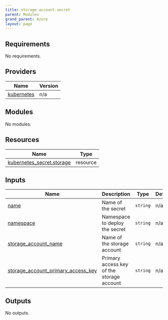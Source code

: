 ```yaml
---
title: storage-account-secret
parent: Modules
grand_parent: Azure
layout: page
---
```


<!-- BEGIN_TF_DOCS -->
## Requirements

No requirements.

## Providers

| Name | Version |
|------|---------|
| <a name="provider_kubernetes"></a> [kubernetes](#provider\_kubernetes) | n/a |

## Modules

No modules.

## Resources

| Name | Type |
|------|------|
| [kubernetes_secret.storage](https://registry.terraform.io/providers/hashicorp/kubernetes/latest/docs/resources/secret) | resource |

## Inputs

| Name | Description | Type | Default | Required |
|------|-------------|------|---------|:--------:|
| <a name="input_name"></a> [name](#input\_name) | Name of the secret | `string` | n/a | yes |
| <a name="input_namespace"></a> [namespace](#input\_namespace) | Namespace to deploy the secret | `string` | n/a | yes |
| <a name="input_storage_account_name"></a> [storage\_account\_name](#input\_storage\_account\_name) | Name of the storage account | `string` | n/a | yes |
| <a name="input_storage_account_primary_access_key"></a> [storage\_account\_primary\_access\_key](#input\_storage\_account\_primary\_access\_key) | Primary access key of the storage account | `string` | n/a | yes |

## Outputs

No outputs.
<!-- END_TF_DOCS -->